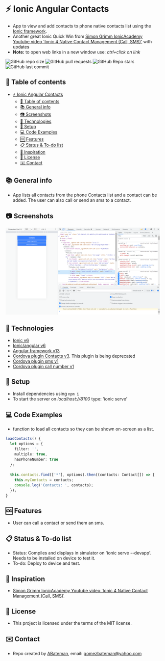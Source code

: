# :zap: Ionic Angular Contacts

* App to view and add contacts to phone native contacts list using the [Ionic framework](https://ionicframework.com/docs).
* Another great Ionic Quick Win from [Simon Grimm IonicAcademy Youtube video 'Ionic 4 Native Contact Management (Call, SMS)'](https://www.youtube.com/watch?v=a8vOLMcOg68) with updates
* **Note:** to open web links in a new window use: _ctrl+click on link_

![GitHub repo size](https://img.shields.io/github/repo-size/AndrewJBateman/ionic-angular-contacts?style=plastic)
![GitHub pull requests](https://img.shields.io/github/issues-pr/AndrewJBateman/ionic-angular-contacts?style=plastic)
![GitHub Repo stars](https://img.shields.io/github/stars/AndrewJBateman/ionic-angular-contacts?style=plastic)
![GitHub last commit](https://img.shields.io/github/last-commit/AndrewJBateman/ionic-angular-contacts?style=plastic)

## :page_facing_up: Table of contents

* [:zap: Ionic Angular Contacts](#zap-ionic-angular-contacts)
  * [:page_facing_up: Table of contents](#page_facing_up-table-of-contents)
  * [:books: General info](#books-general-info)
  * [:camera: Screenshots](#camera-screenshots)
  * [:signal_strength: Technologies](#signal_strength-technologies)
  * [:floppy_disk: Setup](#floppy_disk-setup)
  * [:computer: Code Examples](#computer-code-examples)
  * [:cool: Features](#cool-features)
  * [:clipboard: Status & To-do list](#clipboard-status--to-do-list)
  * [:clap: Inspiration](#clap-inspiration)
  * [:file_folder: License](#file_folder-license)
  * [:envelope: Contact](#envelope-contact)

## :books: General info

* App lists all contacts from the phone Contacts list and a contact can be added. The user can also call or send an sms to a contact.

## :camera: Screenshots

![Example screenshot](./img/home.png)

## :signal_strength: Technologies

* [Ionic v6](https://ionicframework.com/)
* [Ionic/angular v6](https://ionicframework.com/)
* [Angular framework v13](https://angular.io/)
* [Cordova plugin Contacts v3](https://github.com/apache/cordova-plugin-contacts). This plugin is being deprecated
* [Cordova plugin sms v1](https://github.com/cordova-sms/cordova-sms-plugin)
* [Cordova plugin call number v1](https://github.com/Rohfosho/CordovaCallNumberPlugin)

## :floppy_disk: Setup

* Install dependencies using `npm i`
* To start the server on _localhost://8100_ type: 'ionic serve'

## :computer: Code Examples

* function to load all contacts so they can be shown on-screen as a list.

```typescript
loadContacts() {
  let options = {
    filter: '',
    multiple: true,
    hasPhoneNumber: true
  };

  this.contacts.find(['*'], options).then((contacts: Contact[]) => {
    this.myContacts = contacts;
    console.log('Contacts: ', contacts);
  });
}
```

## :cool: Features

* User can call a contact or send them an sms.

## :clipboard: Status & To-do list

* Status: Compiles and displays in simulator on 'ionic serve --devapp'. Needs to be installed on device to test it.
* To-do: Deploy to device and test.

## :clap: Inspiration

* [Simon Grimm IonicAcademy Youtube video 'Ionic 4 Native Contact Management (Call, SMS)'](https://www.youtube.com/watch?v=a8vOLMcOg68)

## :file_folder: License

* This project is licensed under the terms of the MIT license.

## :envelope: Contact

* Repo created by [ABateman](https://github.com/AndrewJBateman), email: gomezbateman@yahoo.com
